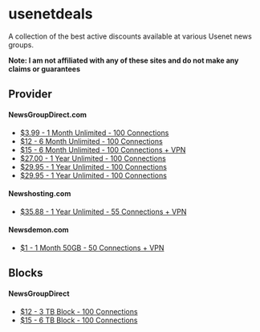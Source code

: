 # usenetdeals
A collection of the best active discounts available at various Usenet news groups.

**Note: I am not affiliated with any of these sites and do not make any claims or guarantees**

## Provider
#### NewsGroupDirect.com

* [$3.99 - 1 Month Unlimited - 100 Connections](http://newsgroup.direct/member/billing/?planid=183)
* [$12 - 6 Month Unlimited - 100 Connections](http://newsgroup.direct/member/billing/?planid=225)
* [$15 - 6 Month Unlimited - 100 Connections + VPN](http://newsgroup.direct/member/billing/?planid=199)
* [$27.00 - 1 Year Unlimited - 100 Connections](http://newsgroup.direct/member/billing/?planid=230)
* [$29.95 - 1 Year Unlimited - 100 Connections](http://newsgroup.direct/member/billing/?planid=195)
* [$29.95 - 1 Year Unlimited - 100 Connections](http://newsgroup.direct/member/billing/?planid=195)

#### Newshosting.com
* [$35.88 - 1 Year Unlimited - 55 Connections + VPN](https://www.newshosting.com/best-deal/)

#### Newsdemon.com

* [$1 - 1 Month 50GB - 50 Connections + VPN](https://members.newsdemon.com/billinginfo.php?pricepointid=20201150&lang=us)

## Blocks
#### NewsGroupDirect
* [$12 - 3 TB Block - 100 Connections](http://newsgroup.direct/member/billing/?planid=200)
* [$15 - 6 TB Block - 100 Connections](http://newsgroup.direct/member/billing/?planid=199)

